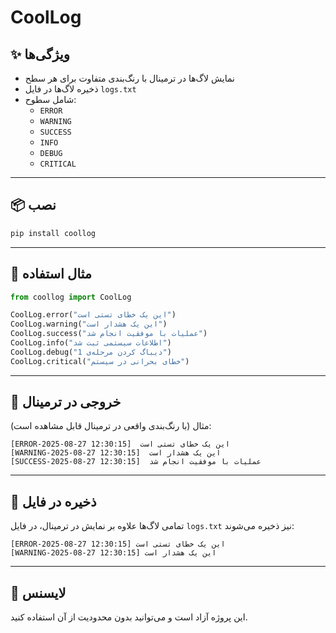 # CoolLog


## ✨ ویژگی‌ها
- نمایش لاگ‌ها در ترمینال با رنگ‌بندی متفاوت برای هر سطح
- ذخیره لاگ‌ها در فایل `logs.txt`
- شامل سطوح:
  - `ERROR`
  - `WARNING`
  - `SUCCESS`
  - `INFO`
  - `DEBUG`
  - `CRITICAL`

---

## 📦 نصب
```bash
pip install coollog
````
---

## 📖 مثال استفاده

```python
from coollog import CoolLog

CoolLog.error("این یک خطای تستی است")
CoolLog.warning("این یک هشدار است")
CoolLog.success("عملیات با موفقیت انجام شد")
CoolLog.info("اطلاعات سیستمی ثبت شد")
CoolLog.debug("دیباگ کردن مرحله‌ی 1")
CoolLog.critical("خطای بحرانی در سیستم")
```

---

## 📂 خروجی در ترمینال
مثال (با رنگ‌بندی واقعی در ترمینال قابل مشاهده است):

```
[ERROR-2025-08-27 12:30:15]  این یک خطای تستی است
[WARNING-2025-08-27 12:30:15]  این یک هشدار است
[SUCCESS-2025-08-27 12:30:15]  عملیات با موفقیت انجام شد
```

---

## 📝 ذخیره در فایل
تمامی لاگ‌ها علاوه بر نمایش در ترمینال، در فایل `logs.txt` نیز ذخیره می‌شوند:

```
[ERROR-2025-08-27 12:30:15] این یک خطای تستی است
[WARNING-2025-08-27 12:30:15] این یک هشدار است
```

---

## 📜 لایسنس
این پروژه آزاد است و می‌توانید بدون محدودیت از آن استفاده کنید.
